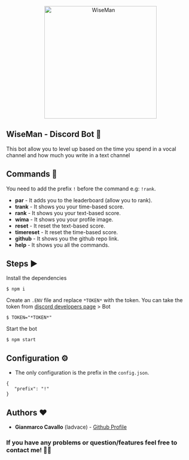 
<p align="center">
    <img width="300" height="auto" src="https://i.imgur.com/1MrC4yt.png" alt="WiseMan" />
</p>

## WiseMan - Discord Bot 🤖 

This bot allow you to level up based on the time you spend in a vocal channel and how much you write in a text channel

## Commands 🎨
 You need to add the prefix `!` before the command e.g: `!rank`.
 - **par** - It adds you to the leaderboard (allow you to rank).
 - **trank** - It shows you your time-based score.
 - **rank** - It shows you your text-based score.
 - **wima** - It shows you your profile image.
 - **reset** - It reset the text-based score.
 - **timereset** - It reset the time-based score.
 - **github** - It shows you the github repo link.
 - **help** - It shows you all the commands.

 ## Steps ▶️

Install the dependencies
 ```
$ npm i
 ```
Create an ```.ENV``` file and replace ```*TOKEN*``` with the token.
You can take the token from [discord developers page](https://discordapp.com/developers/applications/) > Bot
 ```
$ TOKEN="*TOKEN*"
 ```

Start the bot
 ```
$ npm start
 ```

 ## Configuration ⚙️ 

 - The only configuration is the prefix in the ```config.json```.

 ```
{
    "prefix": "!"
}
 ```

 ## Authors ❤️
  
  - **Gianmarco Cavallo** (ladvace) - [Github Profile](https://github.com/Ladvace)

### If you have any problems or question/features feel free to contact me! 🔧😃